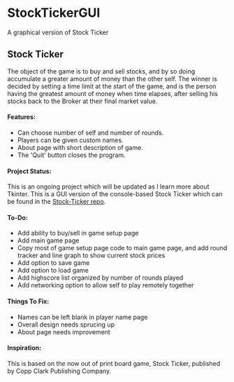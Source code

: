 # StockTickerGUI
A graphical version of Stock Ticker

## Stock Ticker

The object of the game is to buy and sell stocks, and by so doing accumulate a greater amount of money than the other self. The winner is decided by setting a time limit at the start of the game, and is the person having the greatest amount of money when time elapses, after selling his stocks back to the Broker at their final market value.

#### Features:

* Can choose number of self and number of rounds.
* Players can be given custom names.
* About page with short description of game.
* The 'Quit' button closes the program.

#### Project Status:

This is an ongoing project which will be updated as I learn more about Tkinter.
This is a GUI version of the console-based Stock Ticker which can be found in the [Stock-Ticker repo](https://github.com/ZacharyKeatings/Stock-Ticker).

#### To-Do:

* Add ability to buy/sell in game setup page
* Add main game page
* Copy most of game setup page code to main game page, and add round tracker and line graph to show current stock prices
* Add option to save game
* Add option to load game
* Add highscore list organized by number of rounds played
* Add networking option to allow self to play remotely together

#### Things To Fix:

* Names can be left blank in player name page
* Overall design needs sprucing up
* About page needs improvement

#### Inspiration:

This is based on the now out of print board game, Stock Ticker, published by Copp Clark Publishing Company.
